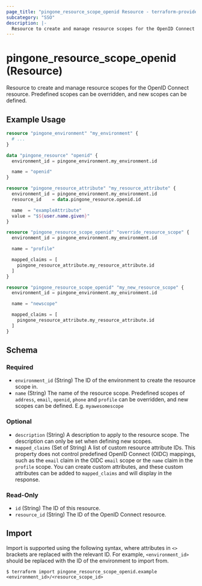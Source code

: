 ```yaml
---
page_title: "pingone_resource_scope_openid Resource - terraform-provider-pingone"
subcategory: "SSO"
description: |-
  Resource to create and manage resource scopes for the OpenID Connect resource.  Predefined scopes can be overridden, and new scopes can be defined.
---
```


# pingone_resource_scope_openid (Resource)

Resource to create and manage resource scopes for the OpenID Connect resource.  Predefined scopes can be overridden, and new scopes can be defined.

## Example Usage

```terraform
resource "pingone_environment" "my_environment" {
  # ...
}

data "pingone_resource" "openid" {
  environment_id = pingone_environment.my_environment.id

  name = "openid"
}

resource "pingone_resource_attribute" "my_resource_attribute" {
  environment_id = pingone_environment.my_environment.id
  resource_id    = data.pingone_resource.openid.id

  name  = "exampleAttribute"
  value = "$${user.name.given}"
}

resource "pingone_resource_scope_openid" "override_resource_scope" {
  environment_id = pingone_environment.my_environment.id

  name = "profile"

  mapped_claims = [
    pingone_resource_attribute.my_resource_attribute.id
  ]
}

resource "pingone_resource_scope_openid" "my_new_resource_scope" {
  environment_id = pingone_environment.my_environment.id

  name = "newscope"

  mapped_claims = [
    pingone_resource_attribute.my_resource_attribute.id
  ]
}
```

<!-- schema generated by tfplugindocs -->
## Schema

### Required

- `environment_id` (String) The ID of the environment to create the resource scope in.
- `name` (String) The name of the resource scope.  Predefined scopes of `address`, `email`, `openid`, `phone` and `profile` can be overridden, and new scopes can be defined.  E.g. `myawesomescope`

### Optional

- `description` (String) A description to apply to the resource scope.  The description can only be set when defining new scopes.
- `mapped_claims` (Set of String) A list of custom resource attribute IDs.  This property does not control predefined OpenID Connect (OIDC) mappings, such as the `email` claim in the OIDC `email` scope or the `name` claim in the `profile` scope. You can create custom attributes, and these custom attributes can be added to `mapped_claims` and will display in the response.

### Read-Only

- `id` (String) The ID of this resource.
- `resource_id` (String) The ID of the OpenID Connect resource.

## Import

Import is supported using the following syntax, where attributes in `<>` brackets are replaced with the relevant ID.  For example, `<environment_id>` should be replaced with the ID of the environment to import from.

```shell
$ terraform import pingone_resource_scope_openid.example <environment_id>/<resource_scope_id>
```
